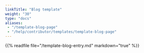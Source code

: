 ```yaml
---
linkTitle: "Blog template"
weight: "30"
type: "docs"
aliases:
 - "/template-blog-page"
 - "/help/contributor/templates/template-blog-page"
---
```


{{% readfile file="/template-blog-entry.md" markdown="true" %}}
